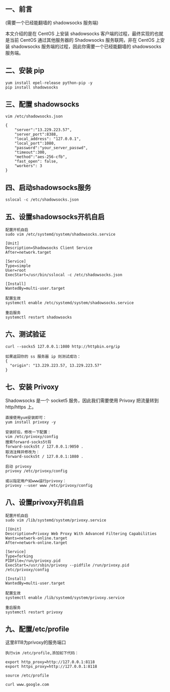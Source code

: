 ## 一、前言
(需要一个已经能翻墙的 shadowsocks 服务端)

本文介绍的是在 CentOS 上安装 shadowsocks 客户端的过程，最终实现的也就是当前 CentOS 通过其他服务器的 Shadowsocks 服务联网，非在 CentOS 上安装 shadowsocks 服务端的过程，因此你需要一个已经能翻墙的 shadowsocks 服务端。

## 二、安装 pip
```
yum install epel-release python-pip -y
pip install shadowsocks
```
## 三、配置 shadowsocks
```
vim /etc/shadowsocks.json
```
```
{
    "server":"13.229.223.57",
    "server_port":8388,
    "local_address": "127.0.0.1",
    "local_port":1080,
    "password":"your_server_passwd",
    "timeout":300,
    "method":"aes-256-cfb",
    "fast_open": false,
    "workers": 3
}
```
## 四、启动shadowsocks服务
```
sslocal -c /etc/shadowsocks.json
```
## 五、设置shadowsocks开机自启
```
配置开机自启
sudo vim /etc/systemd/system/shadowsocks.service

[Unit]
Description=Shadowsocks Client Service
After=network.target

[Service]
Type=simple
User=root
ExecStart=/usr/bin/sslocal -c /etc/shadowsocks.json

[Install]
WantedBy=multi-user.target

配置生效
systemctl enable /etc/systemd/system/shadowsocks.service

重启服务
systemctl restart shadowsocks
```
## 六、测试验证
```
curl --socks5 127.0.0.1:1080 http://httpbin.org/ip

如果返回你的 ss 服务器 ip 则测试成功：
{
  "origin": "13.229.223.57, 13.229.223.57"
}

```
## 七、安装 Privoxy
Shadowsocks 是一个 socket5 服务，因此我们需要使用 Privoxy 把流量转到 http/https 上。

```
直接使用yum安装即可：
yum install privoxy -y

安装好后，修改一下配置：
vim /etc/privoxy/config
搜索forward-socks5t将
forward-socks5t / 127.0.0.1:9050 .
取消注释并修改为：
forward-socks5t / 127.0.0.1:1080 .

启动 privoxy
privoxy /etc/privoxy/config

或以指定用户如www运行privoxy：
privoxy --user www /etc/privoxy/config
```
## 八、设置privoxy开机自启
```
配置开机自启
sudo vim /lib/systemd/system/privoxy.service

[[Unit]
Description=Privoxy Web Proxy With Advanced Filtering Capabilities
Wants=network-online.target
After=network-online.target

[Service]
Type=forking
PIDFile=/run/privoxy.pid
ExecStart=/usr/sbin/privoxy --pidfile /run/privoxy.pid /etc/privoxy/config

[Install]
WantedBy=multi-user.target

配置生效
systemctl enable /lib/systemd/system/privoxy.service

重启服务
systemctl restart privoxy
```

## 九、配置/etc/profile

这里8118为privoxy的服务端口
```
执行vim /etc/profile,添加如下代码：

export http_proxy=http://127.0.0.1:8118
export https_proxy=http://127.0.0.1:8118

source /etc/profile

curl www.google.com
```
